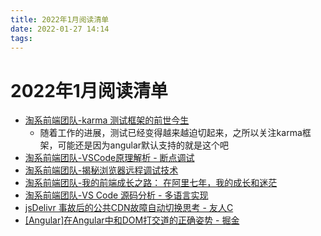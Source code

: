 ```yaml
---
title: 2022年1月阅读清单
date: 2022-01-27 14:14
tags:
---
```


# 2022年1月阅读清单

* [淘系前端团队-karma 测试框架的前世今生](https://fed.taobao.org/blog/taofed/do71ct/karma-origin/?spm=taofed.blogs.blog-list.6.252d5ac8FvXdLf)
  * 随着工作的进展，测试已经变得越来越迫切起来，之所以关注karma框架，可能还是因为angular默认支持的就是这个吧
* [淘系前端团队-VSCode原理解析 - 断点调试](https://fed.taobao.org/blog/taofed/do71ct/vscode-debug-source-analyse/?spm=taofed.blogs.blog-list.2.252d5ac8FvXdLf)
* [淘系前端团队-揭秘浏览器远程调试技术](https://fed.taobao.org/blog/taofed/do71ct/chrome-remote-debugging-technics/?spm=taofed.blogs.blog-list.4.252d5ac8FvXdLf)
* [淘系前端团队-我的前端成长之路： 在阿里七年，我的成长和迷茫](https://fed.taobao.org/blog/taofed/do71ct/ttpk5r/?spm=taofed.blogs.blog-list.5.316a5ac8x1LvJn)
* [淘系前端团队-VS Code 源码分析 - 多语言实现](https://fed.taobao.org/blog/taofed/do71ct/nb18yq/?spm=taofed.blogs.blog-list.10.161f5ac81rwTQu)
* [jsDelivr 事故后的公共CDN故障自动切换思考 - 友人C](https://www.ihewro.com/archives/1211/)
* [[Angular]在Angular中和DOM打交道的正确姿势 - 掘金](https://juejin.cn/post/6844903605636431885)
